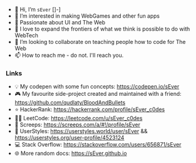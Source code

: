 - 👋 Hi, I’m `sEver` []-]
- 👀 I’m interested in making WebGames and other fun apps
- 🖤 Passionate about UI and The Web
- 🤗 I love to expand the frontiers of what we think is possible to do with WebTech
- 💞️ I’m looking to collaborate on teaching people how to code for The Web
- 📫 How to reach me - do not. I'll reach you.

### Links
- 💡 My codepen with some fun concepts: https://codepen.io/sEver
- 🎮 My favourite side-project created and maintained with a friend: https://github.com/qudlaty/BloodAndBullets
- ⭐ HackerRank: https://hackerrank.com/profile/sEver_c0des
- 👨‍💻 LeetCode: https://leetcode.com/u/sEver_c0des
- 🐜 Screeps: https://screeps.com/a/#!/profile/sEver
- 🎨 UserStyles: https://userstyles.world/user/sEver && https://userstyles.org/user-profile/4523124
- 💻 Stack Overflow: https://stackoverflow.com/users/656871/sEver
- 🌐 More random docs: https://sEver.github.io
<!---
sEver/sEver is a ✨ special ✨ repository because its `README.md` (this file) appears on your GitHub profile.
You can click the Preview link to take a look at your changes.
--->
